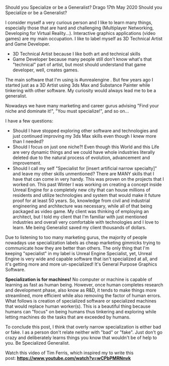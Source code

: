 Should you Specialize or be a Generalist?
Drago
17th May 2020
Should you Specialize or be a Generalist?

I consider myself a very curious person and I like to learn many things, especially those that are hard and challenging (Multiplayer Networking, Developing for Virtual Reality...). Interactive graphics applications (video games) are my main occupation. I like to label myself as 3D Technical Artist and Game Developer.

- 3D Technical Artist because I like both art and technical skills
- Game Developer because many people still don't know what's that "technical" part of artist, but most should understand that game developer, well, creates games.

The main software that I'm using is #unrealengine . But few years ago I started just as a 3D Artist using 3ds Max and Substance Painter while tinkering with other software. My curiosity would always lead me to be a generalist.

Nowadays we have many marketing and career gurus advising "Find your niche and dominate it!", "You must specialize!", and so on...

I have a few questions:

- Should I have stopped exploring other software and technologies and just continued improving my 3ds Max skills even though I knew more than I needed?
- Should I focus on just one niche?! Even though this World and this Life are very dynamic things and we could have whole industries literally deleted due to the natural process of evolution, advancement and improvement.
- Should I call my self "Specialist for [insert artificial narrow specialty]" and leave my other skills unmentioned? There are MANY skills that I have that can come in very handy. This was proven on the projects that I worked on. This past Winter I was working on creating a concept inside Unreal Engine for a completely new city that can house millions of residents and utilize technologies and system that would make it future proof for at least 50 years. So, knowledge from civil and industrial engineering and architecture was necessary, while all of that being packaged as video game. My client was thinking of employing an architect, but I told my client that I'm familiar with just mentioned industries and overall very comfortable with technologies and I love to learn. Me being Generalist saved my client thousands of dollars.

Due to listening to too many marketing gurus, the majority of people nowadays use specialization labels as cheap marketing gimmicks trying to communicate how they are better than others. The only thing that I'm keeping "specialist" in my label is Unreal Engine Specialist, yet, Unreal Engine is very wide and capable software that isn't specialized at all, and it's getting more and more un-specialized! It's General Purpose Graphics Software.

**Specialization is for machines!** No computer or machine is capable of learning as fast as human being. However, once human completes research and development phase, also know as R&D, it tends to make things more streamlined, more efficient while also removing the factor of human errors. What follows is creation of specialized software or specialized machines that would replace human worker(s). This is a beautiful thing because humans can "focus" on being humans thus tinkering and exploring while letting machines do the tasks that are exceeded by humans.

To conclude this post, I think that overly narrow specialization is either bad or fake. I as a person don't relate neither with "bad" or "fake". Just don't go crazy and deliberately learns things you know that wouldn't be of help to you. Be Specialized Generalist.

Watch this video of Tim Ferris, which inspired my to write this post: **https://www.youtube.com/watch?v=wCPbPMRNnvk**
